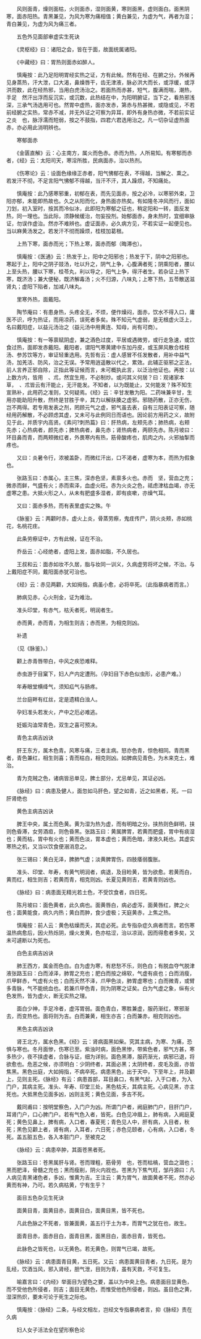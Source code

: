 <!-- { "loadSidebar": true } -->
　　风则面青，燥则面枯，火则面赤，湿则面黄，寒则面黑，虚则面白。面黑阴寒，面赤阳热。青黑兼见，为风为寒为痛相值；黄白兼见，为虚为气，再者为湿；青白兼见，为虚为风为痛三者。

　　五色外见面部审虚实生死诀

　　《灵枢经》曰：诸阳之会，皆在于面，故面统属诸阳。

　　《中藏经》曰：胃热则面赤如醉人。

　　慎庵按：此乃足阳明胃经实热之证，方有此候。然有在经、在腑之分。外候再见身蒸热，汗大泄，口大渴，鼻燥唇干，齿无津液，脉必洪大而长，或浮缓，或浮洪而数，此在经热邪，当用白虎汤治之。若面热而赤甚，短气，腹满而喘，潮热，手足　然汗出浮而反沉实，或沉数，此热结在中，为阳明腑证，当下之，看热邪浅深，三承气汤选用可也。然胃中虚热，面亦发赤，第赤与热甚微，或隐或见，不若前经腑之实热，常赤不减，并无外证之可察为异耳，即外有身热亦微，不若前实证之炎　也，脉浮濡而短弱，按之不鼓指，四君六君选用治之。凡一切杂证虚热面赤，亦必用此消明辨也。

　　寒郁面赤

　　《金匮直解》云：心主南方，属火而色赤。赤而为热，人所易知。有寒郁而赤者，《经》云：太阳司天，寒淫所胜，民病面赤，治以热剂。

　　《伤寒论》云：设面色缘缘正赤者，阳气怫郁在表，不得越，当解之、熏之。若发汗不彻，不足言阳气怫郁不得越，当汗不汗，其人躁烦，不知痛处。

　　慎庵按：此乃感寒邪重，初郁在表，而先见面赤，按之必冷，以寒邪外束，卫阳亦郁，未能即热故也。久之从阳而化，身热面亦热矣。有如隆冬冲风而行，面如刀划，初入室时，按其而冷似冰，此即阳为寒郁之征也，稍定阳和一转，面反发热，同一理也。当此际，须静候缓治，勿妄投剂。始郁面赤，身未热时，宜细审脉证，勿误作虚治。然亦不难辨也。虚证面赤，必久病方见，不若实证一起便见也。当以麻黄汤发之。若发汗不彻而躁烦，桂枝加葛根。

　　上热下寒，面赤而光；下热上寒，面赤而郁（晦滞也）。

　　慎庵按：《医通》云：热发于上，阳中之阳邪也；热发于下，阴中之阳邪也。寒起于上，阳中之阴子豉汤，吐以升之，阴气上争，心腹满者死；阴乘阳者，腰以上至头热，腰以下寒，桂苓丸，利以导之，阳气上争，得汗者生。若杂证上热下寒，既济汤；兼大便秘，既济解毒汤；火不归源，八味丸；上寒下热，五苓散送滋肾丸；虚阳下陷者，加减八味丸。

　　里寒外热，面戴阳。

　　陶节庵曰：有患身热，头疼全无，不烦，便作燥闷，面赤，饮水不得入口，庸医不识，呼为热证，而用凉药，误死者多矣。殊不知元气虚弱，是无根虚火泛上，名曰戴阳症，以益元汤治之（益元汤中用黄连、知母，尚有可商）。

　　慎庵按：有一等禀赋阴虚，兼之酒色过度，平居或遇微劳，或行走急速，或饮食过热，面即发赤戴阳。戴阳者，谓阳气寒黄建中东加丹皮，或玉屏风散合桂枝汤、参苏饮等方，审证轻重选用。先哲有云：虚人感冒不任发散者，用补中益气汤，加羌活、防风，治之无误。予常用逍遥散以代之，累效。此辅正驱邪之正法，前人言养正邪自除，正指此等证候而言，未可概执此言，以泛治他证也。再按：以上数方内，皆用　、朮，然宜生用，不必制炒。或问其义何居？曰：观诸家本草，　、朮皆云有汗能止，无汗能发。不知者，以为既能止，又何能发？殊不知生宣熟补，此用药之准则，又何疑焉。《经》云：辛甘发散为阳。二药味兼辛甘，生用亦能助阳升散，然终是甘胜于辛，其力以解肤腠之虚邪。邪随药散，正亦无伤，岂不两得。若专用发表之剂，罔顾元气之虚，邪气虽去表，自有三阳表证可察，随经用药解散，不必顾虑其虚，又未可与此例同日而语也。因论前方用药之义，故附见于此，并质宇内高贤。《素问?刺热篇》曰：肝热病，左颊先赤；肺热病，右颊先赤；心热病者，颜先赤；脾热病者，鼻先赤；肾热病者，两颐先赤。陈月坡曰：环目鼻而青，而两颊微红者，外畏寒内有热，筋骨酸疼也，肌肉之内，火邪抽掣而疼也。

　　又曰：炎暑令行，浓被盖卧，而微红汗出，口不渴者，虚寒为本，而热为假象也。

　　张路玉曰：赤属心，主三焦，深赤色坚，素禀多火也。赤而　坚，营血之充；微赤而鲜，气盛有火；赤而索泽，血虚火旺。赤为火炎之色，祗虑津枯血竭，亦无虚寒之患。大抵火形之人，从未有肥盛多湿者，即有痰嗽，亦燥气耳。

　　又曰：面赤多热，而有表里虚实之殊。午

　　《脉鉴》云：两颧时赤，虚火上炎，骨蒸劳瘵，鬼疰传尸，阴火炎颊，赤如桃花，名桃花疰。

　　此条劳瘵证中，方有此候，证在不治。

　　乔岳云：心经绝者，虚阳上发，面赤如脂，不久居也。

　　王叔和云：面赤如妆不久居，脂与妆同一训义，久病虚劳将坏之候，不治。与上戴阳症不同，戴阳面赤犹可治也。

　　《经》云：赤见两颧，大如拇指，病虽小愈，必将卒死。（此指暴病者而言。）

　　肺病见赤，心火刑金，证为难治。

　　准头印堂，有赤气，枯夭者死，明润者生。

　　赤而黄，赤而青，为相生则吉；赤而黑，为相克则凶。

　　补遗

　　（见《脉鉴》。）

　　颧上赤青唇带白，中风之疾恐难释。

　　赤虫游于目窠下，妇人产内定遭刑。（孕妇目下赤色似虫形，必患产难。）

　　年寿眼堂横绛气，须知疝气与肠疼。

　　兰台庭畔有红丝，定是遗精白浊人。

　　孕妇准头若发火，产中之厄必难逃。

　　妊娠沟洫常青色，双生之喜可预决。

　　青色主病吉凶诀

　　肝王东方，属木色青。风寒与痛，三者主病。怒亦色青，惊色相同。青而黑者，青色兼红，相生则喜；青而枯白，相克则凶。如脾病见青色，为木来克土，难治。

　　青为克贼之色，诸病皆忌单见，脾土部分，尤忌单见，其证必凶。

　　《脉经》曰：病患及健人，面忽如马肝色，望之如青，近之如黑者，死。一曰肝肾绝也

　　黄色主病吉凶诀

　　脾王中央，属土而色黄。黄为湿为热为虚，而有明暗之分。挟热则色鲜明，挟则色昏滞，女劳酒疸，则色昏黑。张路玉曰：黄属脾胃，若黄而肥盛，胃中有痰湿也；黄而枯，胃中有火也；黄而色淡，胃本虚也；黄而色暗，津液久耗也。其虚实寒热之机，又当以饮食便溺消息之。

　　张三锡曰：黄白无泽，脾肺气虚；淡黄脾胃伤，四肢痿弱腹胀。

　　准头、印堂、年寿，有黄气明润者，病退，及目睑黄，皆为欲愈。若黄而白，黄而红，相生则吉；若黄而青，相克则凶。长夏见黄则吉，若黄青则凶也。

　　《脉经》曰：病患面无精光若土色，不受饮食者，四日死。

　　陈月坡曰：面色黄者，此久病也。面黄唇白，病必虚泻，面黄唇红，脾之火也；面黄能食，病久内热；黄白而肿，食少虚极；天庭黄赤，上焦之热。

　　慎庵按：前人云：黄色枯燥而夭，其症必死。此专指杂症久病者而言。若伤寒温热病愈后，因火热烁阴，燥火发黄，色亦枯涩，治以凉润，因而得愈者多矣，又未可遽断以为死也。

　　白色主病吉凶诀

　　肺王西方，属金而色白。白为虚为寒，有悲愁不乐，则色白；有脱血夺气脱津液张路玉曰：白而淖泽，肺胃之充也；肥白而按之绵软，气虚有痰也；白而消瘦，爪甲鲜赤，气虚有火也；白而夭然不泽，爪甲色淡，肺胃虚寒也；白而微青，或臂多青脉，气不能统血也。若兼爪甲色青，则为阴寒之证矣。白为气虚之象，纵有火色发热，皆为虚火，断无实热之理。

　　面白少神，手足冷者，虚泻胃弱。面色青白，寒胜兼虚，服药渐红，寒邪渐去，而变热也。面将则为吉。白而兼黄，相生亦吉；白而兼赤，相克则凶也。

　　黑色主病吉凶诀

　　肾王北方，属水色黑。《经》云：肾病面黑如柴。究其主病，为寒、为痛，恐惧与寒也。冬月面惨，伤寒已至。紫浊时病，面色黑惨，带紫色者，邪气方甚，寒多热少，夜不挟虚者，合脉与证，细为详别。面色黑滞，服药渐光，病邪已退，将欲愈也。危恶之候，亦须明白：少阴终者，其面必黑；太阴终者，皮毛及面，亦皆焦黑。黑色出庭，大如拇指，不病卒死。病患黑色，出于天中，下至年上，并及颧上，见则主死。《脉经》有云：病患首部，耳目鼻口，有黑气起，入于口者，为入门户，其病主死。准头、年寿、印堂三处，黑色枯夭，其病主死。心病见黑，亦主死也。大抵黑色见面多凶，凶则主死；黄色见面，多吉不死。

　　戴同甫曰：按明堂察色，入门户为凶。所谓门户者，阙庭肺门户，目肝门户，耳肾门户，口心脾门户。若有气色入者，皆死。白色见冲眉上，肺有病，入阙庭夏死；黄色见鼻上，脾有病，入口者，春夏死；青色见人中，肝有病，入目者，秋死；黑色见颧上者，肾有病，入耳者，六日死；赤色见颐者，心有病，入口者，冬死。盖五脏五色，各入本脏门户，至被克之

　　《脉经》云：病患卒肿，其面苍黑者死。

　　张路玉曰：苍黑属肝与肾。苍而理粗，筋骨劳　也，苍而枯槁，营血之涸也；黑而肥泽，骨髓之充也；黑而瘦削，阴火内戕也。苍黑为下焦气旺，邹丹源曰：凡人病见青黑诸色者，多凶，惟黄为吉。王注云：黄为胃气，故面黄者不死，然亦必黄而有神，乃可。若久病枯黄，宁有生乎？

　　面目五色杂见生死诀

　　面黄目青，面黄目赤，面黄目白，面黄目黑，皆不死也。

　　凡此色脉之不死者，皆兼面黄，盖五行于土为本，而胃气之犹在也，故生。

　　面青目赤，面赤目白，面青目黑，面黑目白，面赤目青，皆死也。

　　此脉色之皆死也，以无黄色。若无黄色，则胃气已竭，故死。

　　《脉经》云：病患面青目黄，五日死。又云：病患面黄目青者，九日死。是为乱经，饮酒当风，邪入肾经，胆气泄，目则为青，虽有天救，不可复生。

　　喻嘉言曰：《内经》举面目为望色之要，盖以为中央上色。病患面目显黄色，而不受他色所侵者，则吉；面目无黄色，而惟受他色所侵者，则凶。虽目色之黄，湿深热炽，要未可论于死生之际也。

　　慎庵按：《脉经》二条，与经文相左，岂经文专指暴病者言，抑《脉经》责在久病

　　妇人女子活法全在望形察色论

